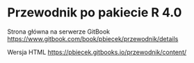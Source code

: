 Przewodnik po pakiecie R 4.0
============================

Strona główna na serwerze GitBook
https://www.gitbook.com/book/pbiecek/przewodnik/details

Wersja HTML
https://pbiecek.gitbooks.io/przewodnik/content/

